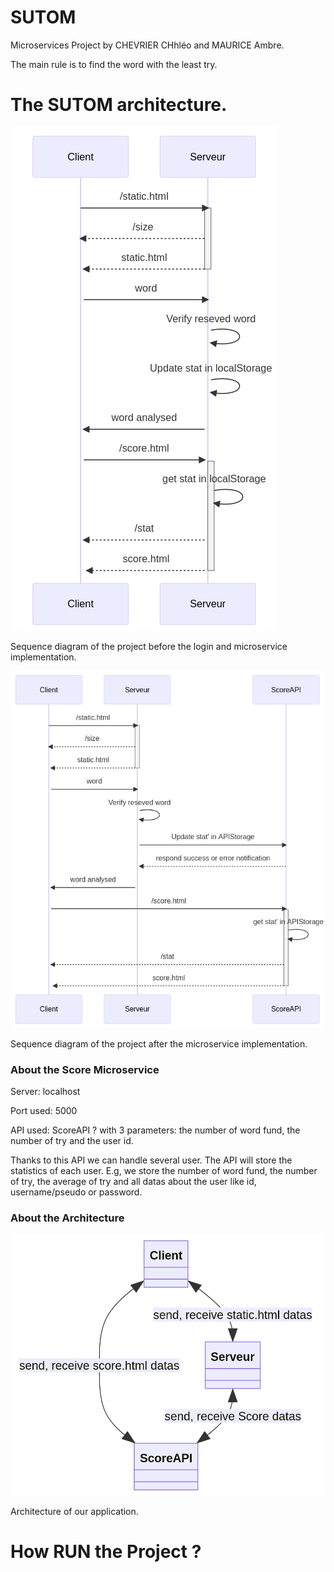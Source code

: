 # SUTOM
Microservices Project by CHEVRIER CHhléo and MAURICE Ambre.

The main rule is to find the word with the least try. 

# The SUTOM architecture.
![alt text](Sequence_diagram.png)

Sequence diagram of the project before the login and microservice implementation.

![alt text](Sequence_diagram2.png)

Sequence diagram of the project after the microservice implementation.

### About the Score Microservice
Server: localhost

Port used: 5000

API used: ScoreAPI ? with 3 parameters: the number of word fund, the number of try and the user id.

Thanks to this API we can handle several user. The API will store the statistics of each user. E.g, we store the number of word fund, the number of try, the average of try and all datas about the user like id, username/pseudo or password. 

### About the Architecture

![alt text](Architecture_diagram.png)

Architecture of our application. 

# How RUN the Project ?
